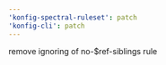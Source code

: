 ```yaml
---
'konfig-spectral-ruleset': patch
'konfig-cli': patch
---
```


remove ignoring of no-$ref-siblings rule
